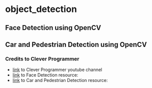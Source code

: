 # object_detection
## Face Detection using OpenCV
## Car and Pedestrian Detection using OpenCV
### Credits to Clever Programmer
- [link](https://www.youtube.com/cleverprogrammer) to Clever Programmer youtube channel
- [link](https://www.youtube.com/watch?v=R7B8sSByZGQ) to Face Detection resource: 
- [link](https://www.youtube.com/watch?v=zg9X6ASj3Q0) to Car and Pedestrian Detection resource:
